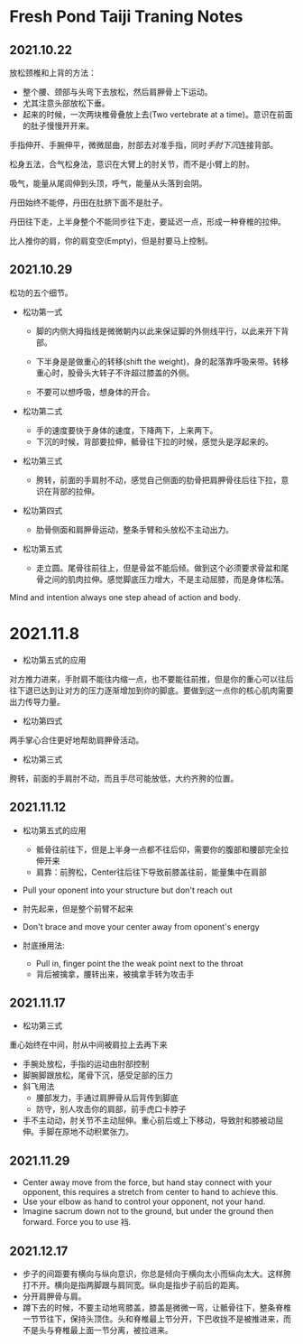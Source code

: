 # Fresh Pond Taiji Traning Notes

## 2021.10.22

放松颈椎和上背的方法：

+ 整个腰、颈部与头弯下去放松，然后肩胛骨上下运动。
+ 尤其注意头部放松下垂。
+ 起来的时候，一次两块椎骨叠放上去(Two vertebrate at a time)。意识在前面的肚子慢慢开开来。

手指伸开、手腕伸平，微微屈曲，肘部去对准手指，同时*手肘下沉*连接背部。

松身五法，合气松身法，意识在大臂上的肘关节，而不是小臂上的肘。

吸气，能量从尾闾伸到头顶，呼气，能量从头落到会阴。

丹田始终不能停，丹田在肚脐下面不是肚子。

丹田往下走，上半身整个不能同步往下走，要延迟一点，形成一种脊椎的拉伸。

比人推你的肩，你的肩变空(Empty)，但是肘要马上控制。

## 2021.10.29

松功的五个细节。

+ 松功第一式

  + 脚的内侧大拇指线是微微朝内以此来保证脚的外侧线平行，以此来开下背部。

  + 下半身是是做重心的转移(shift the weight)，身的起落靠呼吸来带。转移重心时，股骨头大转子不许超过膝盖的外侧。
  + 不要可以想呼吸，想身体的开合。

+ 松功第二式

  + 手的速度要快于身体的速度，下降两下，上来两下。
  + 下沉的时候，背部要拉伸，骶骨往下拉的时候，感觉头是浮起来的。

+ 松功第三式

  + 胯转，前面的手肩肘不动，感觉自己侧面的肋骨把肩胛骨往后往下拉，意识在背部的拉伸。

+ 松功第四式

  + 肋骨侧面和肩胛骨运动，整条手臂和头放松不主动出力。

+ 松功第五式

  + 走立圆。尾骨往前往上，但是骨盆不能后倾。做到这个必须要求骨盆和尾骨之间的肌肉拉伸。感觉脚底压力增大，不是主动屈膝，而是身体松落。

Mind and intention always one step ahead of action and body.

# 2021.11.8

+ 松功第五式的应用

对方推力进来，手肘肩不能往内缩一点，也不要能往前推，但是你的重心可以往后往下退已达到让对方的压力逐渐增加到你的脚底。要做到这一点你的核心肌肉需要出力传导力量。

+ 松功第四式

两手掌心合住更好地帮助肩胛骨活动。

+ 松功第三式

胯转，前面的手肩肘不动，而且手尽可能放低，大约齐胯的位置。

## 2021.11.12

+ 松功第五式的应用

  - 骶骨往前往下，但是上半身一点都不往后仰，需要你的腹部和腰部完全拉伸开来
  - 肩靠：前胯松，Center往后往下导致前膝盖往前，能量集中在肩部

+ Pull your oponent into your structure but don't reach out

+ 肘先起来，但是整个前臂不起来

+ Don't brace and move your center away from oponent's energy

+ 肘底捶用法:

  + Pull in, finger point the the weak point next to the throat
  + 背后被擒拿，腰转出来，被擒拿手转为攻击手
  

## 2021.11.17

+ 松功第三式

重心始终在中间，肘从中间被肩拉上去再下来

+ 手腕处放松，手指的运动由肘部控制
+ 脚腕脚跟放松，尾骨下沉，感受足部的压力
+ 斜飞用法
  + 腰部发力，手通过肩胛骨从后背传到脚底
  + 防守，别人攻击你的肩部，前手虎口卡脖子
+ 手不主动动，肘关节不主动屈伸。重心前后或上下移动，导致肘和膝被动屈伸。手脚在原地不动积累张力。

## 2021.11.29

+ Center away move from the force, but hand stay connect with your opponent, this requires a stretch from center to hand to achieve this.
+ Use your elbow as hand to control your opponent, not your hand.
+ Imagine sacrum down not to the ground, but under the ground then forward. Force you to use 裆. 

## 2021.12.17

+ 步子的间距要有横向与纵向意识，你总是倾向于横向太小而纵向太大。这样胯打不开。横向是指两脚跟与肩同宽。纵向是指步子前后的距离。
+ 分开肩胛骨与肩。
+ 蹲下去的时候，不要主动地弯膝盖，膝盖是微微一弯，让骶骨往下，整条脊椎一节节往下，保持头顶住。头和脊椎最上节分开，下巴收拢不是被推进来，而不是头与脊椎最上面一节分离，被拉进来。
